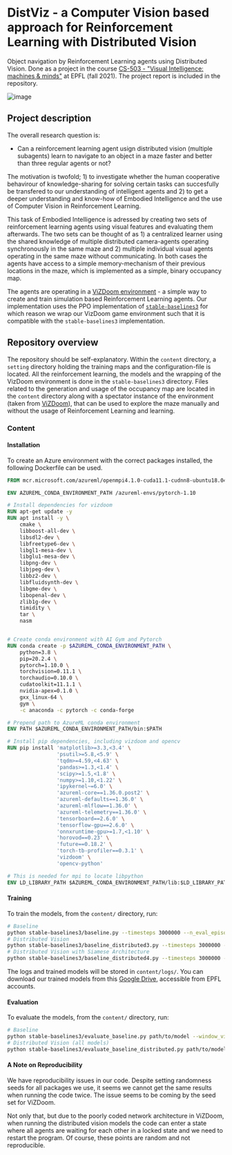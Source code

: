 # DistViz - a Computer Vision based approach for Reinforcement Learning with Distributed Vision
Object navigation by Reinforcement Learning agents using Distributed Vision. Done as a project in the course [CS-503 - "Visual Intelligence: machines & minds"](https://edu.epfl.ch/coursebook/fr/visual-intelligence-machines-and-minds-CS-503) at EPFL (fall 2021). The project report is included in the repository.

![image](https://user-images.githubusercontent.com/57899625/144043367-204499ab-c7dc-4ffe-9e8d-37db83b7d00b.png)

## Project description
The overall research question is:
- Can a reinforcement learning agent usign distributed vision (multiple subagents) learn to navigate to an object in a maze faster and better than three regular agents or not?

The motivation is twofold; 1) to investigate whether the human cooperative behavirour of knowledge-sharing for solving certain tasks can succesfully be transfered to our understanding of intelligent agents and 2) to get a deeper understanding and know-how of Embodied Intelligence and the use of Computer Vision in Reinforcement Learning.

This task of Embodied Intelligence is adressed by creating two sets of reinforcement learning agents using visual features and evaluating them afterwards. The two sets can be thought of as 1) a centralized learner using the shared knowledge of multiple distributed camera-agents operating synchronously in the same maze and 2) multiple individual visual agents operating in the same maze without communicating. In both cases the agents have access to a simple memory-mechanism of their previous locations in the maze, which is implemented as a simple, binary occupancy map. 

The agents are operating in a [ViZDoom environment](https://github.com/mwydmuch/ViZDoom) - a simple way to create and train simulation based Reinforcement Learning agents. Our implementation uses the PPO implementation of [`stable-baselines3`](https://stable-baselines3.readthedocs.io/en/master/modules/ppo.html) for which reason we wrap our VizDoom game environment such that it is compatible with the `stable-baselines3` implementation. 


## Repository overview
The repository should be self-explanatory. Within the `content` directory, a `setting` directory holding the training maps and the configuration-file is located. All the reinforcement learning, the models and the wrapping of the VizDoom environment is done in the `stable-baselines3` directory. Files related to the generation and usage of the occupancy map are located in the `content` directory along with a spectator instance of the environment (taken from [ViZDoom](https://github.com/mwydmuch/ViZDoom)), that can be used to explore the maze manually and without the usage of Reinforcement Learning and learning.

### Content

#### Installation

To create an Azure environment with the correct packages installed, the following Dockerfile can be used.
```Dockerfile
FROM mcr.microsoft.com/azureml/openmpi4.1.0-cuda11.1-cudnn8-ubuntu18.04:20211124.v1

ENV AZUREML_CONDA_ENVIRONMENT_PATH /azureml-envs/pytorch-1.10

# Install dependencies for vizdoom
RUN apt-get update -y
RUN apt install -y \
    cmake \
    libboost-all-dev \
    libsdl2-dev \
    libfreetype6-dev \
    libgl1-mesa-dev \
    libglu1-mesa-dev \
    libpng-dev \
    libjpeg-dev \
    libbz2-dev \
    libfluidsynth-dev \
    libgme-dev \
    libopenal-dev \
    zlib1g-dev \
    timidity \
    tar \
    nasm


# Create conda environment with AI Gym and Pytorch
RUN conda create -p $AZUREML_CONDA_ENVIRONMENT_PATH \
    python=3.8 \
    pip=20.2.4 \
    pytorch=1.10.0 \
    torchvision=0.11.1 \
    torchaudio=0.10.0 \
    cudatoolkit=11.1.1 \
    nvidia-apex=0.1.0 \
    gxx_linux-64 \
    gym \
    -c anaconda -c pytorch -c conda-forge

# Prepend path to AzureML conda environment
ENV PATH $AZUREML_CONDA_ENVIRONMENT_PATH/bin:$PATH

# Install pip dependencies, including vizdoom and opencv
RUN pip install 'matplotlib>=3.3,<3.4' \
                'psutil>=5.8,<5.9' \
                'tqdm>=4.59,<4.63' \
                'pandas>=1.3,<1.4' \
                'scipy>=1.5,<1.8' \
                'numpy>=1.10,<1.22' \
                'ipykernel~=6.0' \
                'azureml-core==1.36.0.post2' \
                'azureml-defaults==1.36.0' \
                'azureml-mlflow==1.36.0' \
                'azureml-telemetry==1.36.0' \
                'tensorboard==2.6.0' \
                'tensorflow-gpu==2.6.0' \
                'onnxruntime-gpu>=1.7,<1.10' \
                'horovod==0.23' \
                'future==0.18.2' \
                'torch-tb-profiler==0.3.1' \
                'vizdoom' \
                'opencv-python'

# This is needed for mpi to locate libpython
ENV LD_LIBRARY_PATH $AZUREML_CONDA_ENVIRONMENT_PATH/lib:$LD_LIBRARY_PATH
```

#### Training

To train the models, from the `content/` directory, run:
```Bash
# Baseline
python stable-baselines3/baseline.py --timesteps 3000000 --n_eval_episodes 10 --eval_freq 8192
# Distributed Vision
python stable-baselines3/baseline_distributed3.py --timesteps 3000000 --n_eval_episodes 10 --eval_freq 8192
# Distributed Vision with Siamese Architecture
python stable-baselines3/baseline_distributed4.py --timesteps 3000000 --n_eval_episodes 10 --eval_freq 8192
```

The logs and trained models will be stored in `content/logs/`. You can download our trained models from this [Google Drive](https://drive.google.com/drive/folders/1P11EoH9T_KyZ-K1M_3oChmjHeh-nIt3N?usp=sharing), accessible from EPFL accounts.

#### Evaluation

To evaluate the models, from the `content/` directory, run:
```Bash
# Baseline
python stable-baselines3/evaluate_baseline.py path/to/model --window_visible
# Distributed Vision (all models)
python stable-baselines3/evaluate_baseline_distributed.py path/to/model --window_visible
```

#### A Note on Reproducibility

We have reproducibility issues in our code. Despite setting randomness seeds for all packages we use, it seems we cannot get the same results when running the code twice. The issue seems to be coming by the seed set for ViZDoom.

Not only that, but due to the poorly coded network architecture in ViZDoom, when running the distributed vision models the code can enter a state where all agents are waiting for each other in a locked state and we need to restart the program. Of course, these points are random and not reproducible.
